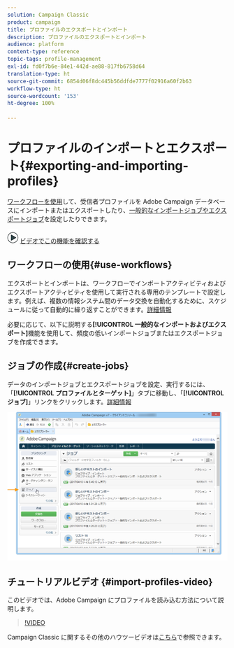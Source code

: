 ```yaml
---
solution: Campaign Classic
product: campaign
title: プロファイルのエクスポートとインポート
description: プロファイルのエクスポートとインポート
audience: platform
content-type: reference
topic-tags: profile-management
exl-id: fd0f7b6e-84e1-442d-ae88-817fb6758d64
translation-type: ht
source-git-commit: 6854d06f8dc445b56ddfde7777f02916a60f2b63
workflow-type: ht
source-wordcount: '153'
ht-degree: 100%

---
```


# プロファイルのインポートとエクスポート{#exporting-and-importing-profiles}

[ワークフローを使用](#use-workflows)して、受信者プロファイルを Adobe Campaign データベースにインポートまたはエクスポートしたり、[一般的なインポートジョブやエクスポートジョブ](#create-jobs)を設定したりできます。

![](assets/do-not-localize/how-to-video.png) [ビデオでこの機能を確認する](#import-profiles-video)

## ワークフローの使用{#use-workflows}

エクスポートとインポートは、ワークフローでインポートアクティビティおよびエクスポートアクティビティを使用して実行される専用のテンプレートで設定します。例えば、複数の情報システム間のデータ交換を自動化するために、スケジュールに従って自動的に繰り返すことができます。[詳細情報](../../platform/using/import-export-workflows.md#best-practices-when-importing-data)

必要に応じて、以下に説明する&#x200B;**[!UICONTROL 一般的なインポートおよびエクスポート]**&#x200B;機能を使用して、頻度の低いインポートジョブまたはエクスポートジョブを作成できます。

## ジョブの作成{#create-jobs}

データのインポートジョブとエクスポートジョブを設定、実行するには、「**[!UICONTROL プロファイルとターゲット]**」タブに移動し、「**[!UICONTROL ジョブ]**」リンクをクリックします。[詳細情報](../../platform/using/about-generic-imports-exports.md)

![](assets/s_ncs_user_interface_import_link.png)


## チュートリアルビデオ {#import-profiles-video}

このビデオでは、Adobe Campaign にプロファイルを読み込む方法について説明します。

>[!VIDEO](https://video.tv.adobe.com/v/25608?quality=12)

Campaign Classic に関するその他のハウツービデオは[こちら](https://experienceleague.adobe.com/docs/campaign-classic-learn/tutorials/overview.html?lang=ja)で参照できます。
